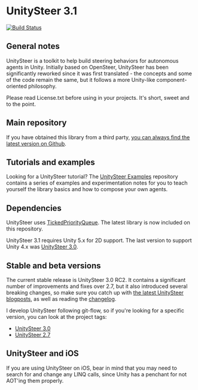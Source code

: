 # UnitySteer 3.1  

[![Build Status](https://travis-ci.org/GandaG/UnitySteer.svg?branch=feature%2Ftravis_integration)](https://travis-ci.org/GandaG/UnitySteer)

## General notes

UnitySteer is a toolkit to help build steering behaviors for autonomous agents in Unity.  Initially based on OpenSteer, UnitySteer has been significantly reworked since it was first translated - the concepts and some of the code remain the same, but it follows a more Unity-like component-oriented philosophy. 

Please read License.txt before using in your projects.  It's short, sweet and to the point.


## Main repository

If you have obtained this library from a third party, [you can always find the latest version on Github](https://github.com/ricardojmendez/UnitySteer).

## Tutorials and examples

Looking for a UnitySteer tutorial?  The [UnitySteer Examples](https://github.com/ricardojmendez/UnitySteerExamples) repository contains a series of examples and experimentation notes for you to teach yourself the library basics and how to compose your own agents.

## Dependencies

UnitySteer uses [TickedPriorityQueue](https://github.com/Garufortho/TickedPriorityQueue). The latest library is now included on this repository.

UnitySteer 3.1 requires Unity 5.x for 2D support. The last version to support Unity 4.x was [UnitySteer 3.0](https://github.com/ricardojmendez/UnitySteer/tree/v3.0.0).

## Stable and beta versions

The current stable release is UnitySteer 3.0 RC2.  It contains a significant number of improvements and fixes over 2.7, but it also introduced several breaking changes, so make sure you catch up with [the latest UnitySteer blogposts](http://numergent.com/tags/unitysteer/), as well as reading the [changelog](CHANGELOG.md).

I develop UnitySteer following git-flow, so if you're looking for a specific version, you can look at the project tags:

* [UnitySteer 3.0](https://github.com/ricardojmendez/UnitySteer/tree/v3.0.0)
* [UnitySteer 2.7](https://github.com/ricardojmendez/UnitySteer/tree/v2.7)


## UnitySteer and iOS

If you are using UnitySteer on iOS, bear in mind that you may need to search for and change any LINQ calls, since Unity has a penchant for not AOT'ing them properly.
